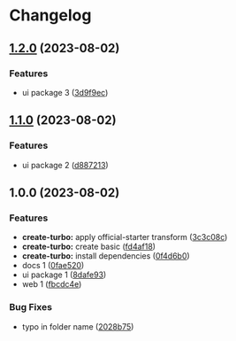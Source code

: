 # Changelog

## [1.2.0](https://github.com/alojzy231/release-please-playground/compare/v1.1.0...v1.2.0) (2023-08-02)


### Features

* ui package 3 ([3d9f9ec](https://github.com/alojzy231/release-please-playground/commit/3d9f9ec95f81b2ff7041e16485131bc84453de3d))

## [1.1.0](https://github.com/alojzy231/release-please-playground/compare/v1.0.0...v1.1.0) (2023-08-02)


### Features

* ui package 2 ([d887213](https://github.com/alojzy231/release-please-playground/commit/d887213a34120f34b5efbdeba6719fb005498d5e))

## 1.0.0 (2023-08-02)


### Features

* **create-turbo:** apply official-starter transform ([3c3c08c](https://github.com/alojzy231/release-please-playground/commit/3c3c08cacb2e8b21e7ad9b249d1bd4c8e257c376))
* **create-turbo:** create basic ([fd4af18](https://github.com/alojzy231/release-please-playground/commit/fd4af18075ced5bb27392b5bbfa4e11de359f6a8))
* **create-turbo:** install dependencies ([0f4d6b0](https://github.com/alojzy231/release-please-playground/commit/0f4d6b086bfc8bbb5b605cf9b4f3ddb115a6f1db))
* docs 1 ([0fae520](https://github.com/alojzy231/release-please-playground/commit/0fae5202b83a48e21eaa7940dd155fc185ed9baa))
* ui package 1 ([8dafe93](https://github.com/alojzy231/release-please-playground/commit/8dafe935e5bdd76df31411e6ac6a269badbc2cf4))
* web 1 ([fbcdc4e](https://github.com/alojzy231/release-please-playground/commit/fbcdc4e67c1b218373da89fedf6f6adfd4fe547f))


### Bug Fixes

* typo in folder name ([2028b75](https://github.com/alojzy231/release-please-playground/commit/2028b7522fa98537b38473cab68506714ceb4295))
